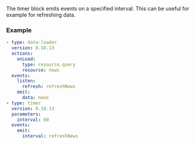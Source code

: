The timer block emits events on a specified interval. This can be useful for example for refreshing
data.

### Example

```yaml
- type: data-loader
  version: 0.18.13
  actions:
    onLoad:
      type: resource.query
      resource: news
  events:
    listen:
      refresh: refreshNews
    emit:
      data: news
- type: timer
  version: 0.18.13
  parameters:
    interval: 60
  events:
    emit:
      interval: refreshNews
```
